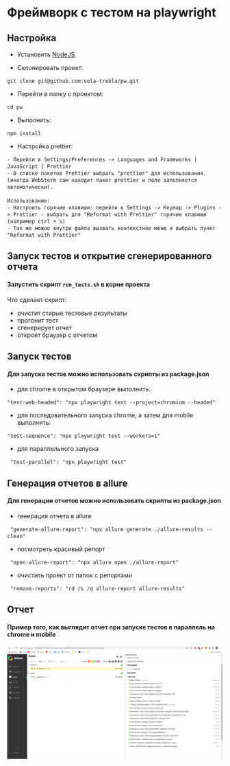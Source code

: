 # Фреймворк с тестом на playwright

## Настройка

- Установить [NodeJS](https://nodejs.org/en/download/).

- Склонировать проект:

```
git clone git@github.com:vola-trebla/pw.git
```

- Перейти в папку с проектом:

```
cd pw
```

- Выполнить:

```
npm install
```

- Настройка prettier:

```
- Перейти в Settings/Preferences -> Languages and Frameworks | JavaScript | Prettier
- В списке пакетов Prettier выбрать "prettier" для использования. (иногда WebStorm сам находит пакет prettier и поле заполняется автоматически).

Использование:
- Настроить горячие клавиши: перейти в Settings -> Keymap -> Plugins -> Prettier - выбрать для "Reformat with Prettier" горячие клавиши (например ctrl + s)
- Так же можно внутри файла вызвать контекстное меню и выбрать пункт "Reformat with Prettier"
```

## Запуск тестов и открытие сгенерированного отчета
#### Запустить скрипт ```run_tests.sh``` в корне проекта
Что сделает скрипт:
- очистит старые тестовые результаты
- прогонит тест
- сгенерирует отчет
- откроет браузер с отчетом

## Запуск тестов

#### Для запуска тестов можно использовать скрипты из package.json

- для chrome в открытом браузере выполнить:

```
"test-web-headed": "npx playwright test --project=chromium --headed"
```

- для последовательного запуска chrome, а затем для mobile выполнить:

```
"test-sequence": "npx playwright test --workers=1"
```

- для параллельного запуска

```
 "test-parallel": "npx playwright test"
```

## Генерация отчетов в allure

#### Для генерации отчетов можно использовать скрипты из package.json

- генерация отчета в allure

```
 "generate-allure-report": "npx allure generate ./allure-results --clean"
```

- посмотреть красивый репорт

```
 "open-allure-report": "npx allure open ./allure-report"
```

- очистить проект от папок с репортами

```
 "remove-reports": "rd /s /q allure-report allure-results"
```

## Отчет

#### Пример того, как выглядит отчет при запуске тестов в параллель на chrome и mobile

<picture>
    <img alt="Report" src="./assets/allurereport.png">
</picture>
